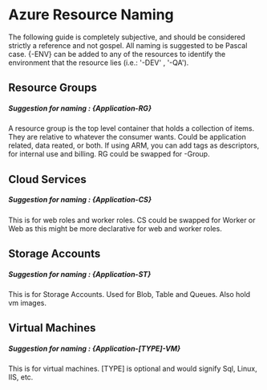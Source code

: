 
# Azure Resource Naming
The following guide is completely subjective, and should be considered strictly a reference and not gospel.
All naming is suggested to be Pascal case. {-ENV} can be added to any of the resources to identify the environment that the resource lies (i.e.: '-DEV' , '-QA').


## Resource Groups
##### Suggestion for naming : {Application-RG}
A resource group is the top level container that holds a collection of items. They are relative to whatever the consumer wants. Could be application related, data reated, or both.
If using ARM, you can add tags as descriptors, for internal use and billing. RG could be swapped for -Group.

## Cloud Services
##### Suggestion for naming : {Application-CS}
This is for web roles and worker roles. CS could be swapped for Worker or Web as this might be more declarative for web and worker roles.

## Storage Accounts
##### Suggestion for naming : {Application-ST}
This is for Storage Accounts. Used for Blob, Table and Queues. Also hold vm images. 

## Virtual Machines
##### Suggestion for naming : {Application-[TYPE]-VM}
This is for virtual machines. [TYPE] is optional and would signify Sql, Linux, IIS, etc.  
